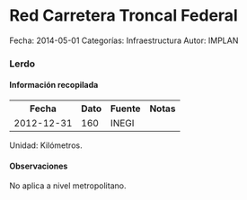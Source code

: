 Red Carretera Troncal Federal
=====

Fecha: 2014-05-01
Categorías: Infraestructura
Autor: IMPLAN

### Lerdo

#### Información recopilada

<table class="table table-hover table-bordered">
  <tr><th>Fecha</th><th>Dato</th><th>Fuente</th><th>Notas</th></tr>
  <tr><td>2012-12-31</td><td>160</td><td>INEGI</td><td></td></tr>
</table>

Unidad: Kilómetros.

#### Observaciones

No aplica a nivel metropolitano.
